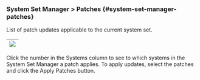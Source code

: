 ### System Set Manager &gt; Patches {#system-set-manager-patches}

List of patch updates applicable to the current system set.

| ![](systems_ssm_patches.png) |
| --- |

Click the number in the Systems column to see to which systems in the System Set Manager a patch applies. To apply updates, select the patches and click the Apply Patches button.